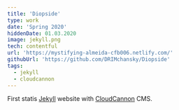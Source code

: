 ```yaml
---
title: 'Diopside'
type: work
date: 'Spring 2020'
hiddenDate: 01.03.2020
image: jekyll.png
tech: contentful
url: 'https://mystifying-almeida-cfb006.netlify.com/'
githubUrl: 'https://github.com/DRIMchansky/Diopside'
tags:
  - jekyll
  - cloudcannon
---
```


First statis [Jekyll](https://jekyllrb.com/) website with [CloudCannon](https://cloudcannon.com/) CMS.
